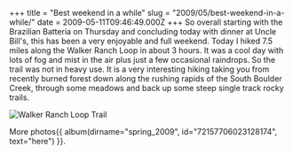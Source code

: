 +++
title = "Best weekend in a while"
slug = "2009/05/best-weekend-in-a-while/"
date = 2009-05-11T09:46:49.000Z
+++
So overall starting with the Brazilian Batteria on Thursday and concluding today with dinner at Uncle Bill's, this has been a very enjoyable and full weekend. Today I hiked 7.5 miles along the Walker Ranch Loop in about 3 hours. It was a cool day with lots of fog and mist in the air plus just a few occasional raindrops. So the trail was not in heavy use. It is a very interesting hiking taking you from recently burned forest down along the rushing rapids of the South Boulder Creek, through some meadows and back up some steep single track rocky trails.

![Walker Ranch Loop Trail](https://peterlyons-org.s3.amazonaws.com/photos/spring_2009/048_walker_ranch_pl.jpg)

More photos{{ album(dirname="spring_2009", id="72157706023128174", text="here") }}.
